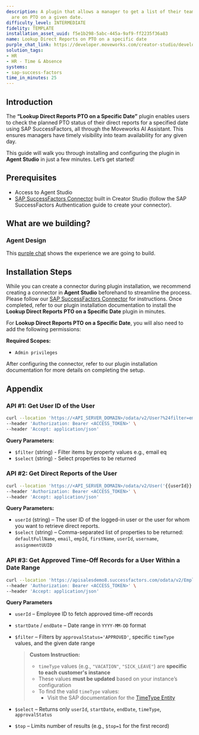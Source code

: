 ```yaml
---
description: A plugin that allows a manager to get a list of their team members who
  are on PTO on a given date.
difficulty_level: INTERMEDIATE
fidelity: TEMPLATE
installation_asset_uuid: f5e1b298-5abc-445a-9af9-ff2235f36a83
name: Lookup Direct Reports on PTO on a specific date
purple_chat_link: https://developer.moveworks.com/creator-studio/developer-tools/purple-chat?purple_chat_v1=%7B%22settings%22%3A%7B%22colorStyle%22%3A%22LIGHT%22%2C%22startTime%22%3A%2211%3A43+AM%22%2C%22defaultPerson%22%3A%22GWEN%22%2C%22editable%22%3Atrue%7D%2C%22messages%22%3A%5B%7B%22from%22%3A%22USER%22%2C%22text%22%3A%22Can+you+tell+me+which+of+our+team+members+are+on+PTO+today%3F%22%7D%2C%7B%22from%22%3A%22ANNOTATION%22%2C%22text%22%3A%22%3Cp%3E%E2%9C%85+Working+on+%3Cb%3ETeam+Members+PTO+Today%3C%2Fb%3E%3Cbr%3E%E2%8F%B3+Calling+Plugin+%3Cb%3ELookup+Team+On+PTO%3C%2Fb%3E%3C%2Fp%3E%22%7D%2C%7B%22from%22%3A%22BOT%22%2C%22text%22%3A%22Today%2C+the+following+team+members+are+on+PTO%3A+%3Cbr%3E1.+Emily+Clark+%3Cbr%3E2.+Jordan+Smith+%3Cbr%3E3.+Alex+Lee%3Cbr%3ELet+me+know+if+there%27s+anything+else+I+can+help+with%21%22%7D%5D%7D
solution_tags:
- HR
- HR - Time & Absence
systems:
- sap-success-factors
time_in_minutes: 25
---
```


## Introduction

The **“Lookup Direct Reports PTO on a Specific Date”** plugin enables users to check the planned PTO status of their direct reports for a specified date using SAP SuccessFactors, all through the Moveworks AI Assistant. This ensures managers have timely visibility into team availability for any given day.

This guide will walk you through installing and configuring the plugin in **Agent Studio** in just a few minutes. Let’s get started!

## **Prerequisites**

- Access to Agent Studio
- [SAP SuccessFactors Connector](https://developer.moveworks.com/creator-studio/resources/connector/?id=sap-success-factors&commit_id=21f2fb0f5f2b0852c62a72235121cd8d78d6b46b;) built in Creator Studio (follow the SAP SuccessFactors Authentication guide to create your connector).

## **What are we building?**

### Agent Design

This [purple chat](https://developer.moveworks.com/creator-studio/developer-tools/purple-chat?conversation=%7B%22startTimestamp%22%3A%2211%3A43+AM%22%2C%22messages%22%3A%5B%7B%22role%22%3A%22user%22%2C%22parts%22%3A%5B%7B%22richText%22%3A%22Can+you+tell+me+which+of+our+team+members+are+on+PTO+today%3F%22%7D%5D%7D%2C%7B%22role%22%3A%22assistant%22%2C%22parts%22%3A%5B%7B%22reasoningSteps%22%3A%5B%7B%22status%22%3A%22success%22%2C%22richText%22%3A%22%3Cp%3E%E2%9C%85+Working+on+%3Cb%3ETeam+Members+PTO+Today%3C%2Fb%3E%3Cbr%3E%E2%8F%B3+Calling+Plugin+%3Cb%3ELookup+Team+On+PTO%3C%2Fb%3E%3C%2Fp%3E%22%7D%5D%7D%2C%7B%22richText%22%3A%22Today%2C+the+following+team+members+are+on+PTO%3A+%3Cbr%3E1.+Emily+Clark+%3Cbr%3E2.+Jordan+Smith+%3Cbr%3E3.+Alex+Lee%3Cbr%3ELet+me+know+if+there%27s+anything+else+I+can+help+with%21%22%7D%5D%7D%5D%7D) shows the experience we are going to build.

## Installation Steps

While you can create a connector during plugin installation, we recommend creating a connector in **Agent Studio** beforehand to streamline the process. Please follow our [SAP SuccessFactors Connector](https://developer.moveworks.com/creator-studio/resources/connector/?id=sap-success-factors&commit_id=21f2fb0f5f2b0852c62a72235121cd8d78d6b46b;) for instructions. Once completed, refer to our plugin installation documentation to install the **Lookup Direct Reports PTO on a Specific Date** plugin in minutes.

For **Lookup Direct Reports PTO on a Specific Date**, you will also need to add the following permissions:

**Required Scopes:**

- `Admin privileges`

After configuring the connector, refer to our plugin installation documentation for more details on completing the setup.

## **Appendix**

### **API #1: Get User ID of the User**

```bash
curl --location 'https://<API_SERVER_DOMAIN>/odata/v2/User?%24filter=email%20eq%20%27<USER_EMAIL>%27&%24select=assignmentUUID,userId' \
--header 'Authorization: Bearer <ACCESS_TOKEN>' \
--header 'Accept: application/json'
```

**Query Parameters:**

- `$filter` (string) - Filter items by property values e.g., email eq <EMAIL>
- `$select` (string) - Select properties to be returned

### **API #2: Get Direct Reports of the User**

```bash
curl --location 'https://<API_SERVER_DOMAIN>/odata/v2/User('{{userId}}')/directReports?%24select=defaultFullName%2Cemail%2CempId%2CfirstName%2CuserId%2Cusername%2CassignmentUUID' \
--header 'Authorization: Bearer <ACCESS_TOKEN>' \
--header 'Accept: application/json'
```

**Query Parameters:**

- `userId` (string) – The user ID of the logged-in user or the user for whom you want to retrieve direct reports.
- `$select` (string) – Comma-separated list of properties to be returned: `defaultFullName`, `email`, `empId`, `firstName`, `userId`, `username`, `assignmentUUID`

### **API #3: Get Approved Time-Off Records for a User Within a Date Range**

```bash
curl --location 'https://apisalesdemo8.successfactors.com/odata/v2/EmployeeTime?%24filter=userId%20eq%20%27{{userId}}%27%20and%20approvalStatus%20eq%20%27APPROVED%27%20and%20%28timeType%20eq%20%27TT_PTO%27%20or%20timeType%20eq%20%27TT_VAC_REC%27%20or%20timeType%20eq%20%27BRA-VACATN%27%20or%20timeType%20eq%20%27PHL-VAC-TT%27%20or%20timeType%20eq%20%27CHN-ANNL%27%20or%20timeType%20eq%20%27AUS-ANNL%27%20or%20timeType%20eq%20%27DEU-ANNL%27%20or%20timeType%20eq%20%27FRA-ANNL%27%20or%20timeType%20eq%20%27GBR-ANNL%27%20or%20timeType%20eq%20%27ANNL_RUS%27%20or%20timeType%20eq%20%27NLD-ANNL%27%20or%20timeType%20eq%20%27SG_AL%27%29%20and%20startDate%20le%20datetime%27{{startDate}}T00%3A00%3A00%27%20and%20endDate%20le%20datetime%27{{endDate}}T23%3A59%3A59%27&%24select=userId%2CstartDate%2CendDate%2CtimeType%2CapprovalStatus&%24top=1' \
--header 'Authorization: Bearer <ACCESS_TOKEN>' \
--header 'Accept: application/json'
```

**Query Parameters**

- `userId` – Employee ID to fetch approved time-off records
- `startDate` / `endDate` – Date range in `YYYY-MM-DD` format
- `$filter` – Filters by `approvalStatus='APPROVED'`, specific `timeType` values, and the given date range
    
    > **Custom Instruction:**
    > 
    > - `timeType` values (e.g., `"VACATION"`, `"SICK_LEAVE"`) are **specific to each customer's instance**
    > - These values **must be updated** based on your instance’s configuration
    > - To find the valid `timeType` values:
    >     - Visit the SAP documentation for the [TimeType Entity](https://help.sap.com/docs/successfactors-platform/sap-successfactors-api-reference-guide-odata-v2/timetype)
- `$select` – Returns only `userId`, `startDate`, `endDate`, `timeType`, `approvalStatus`
- `$top` – Limits number of results (e.g., `$top=1` for the first record)